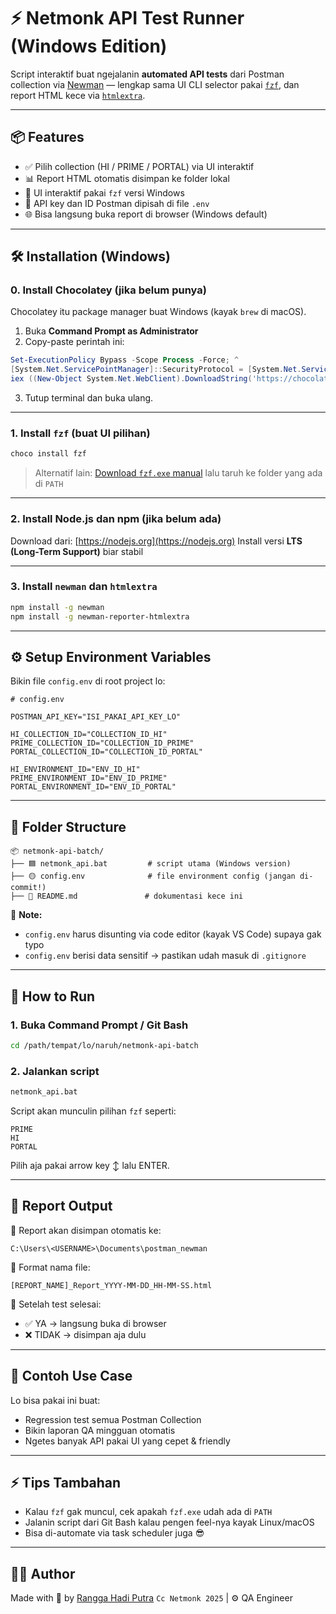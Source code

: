# ⚡ Netmonk API Test Runner (Windows Edition)

Script interaktif buat ngejalanin **automated API tests** dari Postman collection via [Newman](https://www.npmjs.com/package/newman) — lengkap sama UI CLI selector pakai [`fzf`](https://github.com/junegunn/fzf), dan report HTML kece via [`htmlextra`](https://www.npmjs.com/package/newman-reporter-htmlextra).

---

## 📦 Features

- ✅ Pilih collection (HI / PRIME / PORTAL) via UI interaktif
- 📊 Report HTML otomatis disimpan ke folder lokal
- 🎨 UI interaktif pakai `fzf` versi Windows
- 🔐 API key dan ID Postman dipisah di file `.env`
- 🌐 Bisa langsung buka report di browser (Windows default)

---

## 🛠️ Installation (Windows)

### 0. Install Chocolatey (jika belum punya)

Chocolatey itu package manager buat Windows (kayak `brew` di macOS).

1. Buka **Command Prompt as Administrator**
2. Copy-paste perintah ini:

```powershell
Set-ExecutionPolicy Bypass -Scope Process -Force; ^
[System.Net.ServicePointManager]::SecurityProtocol = [System.Net.ServicePointManager]::SecurityProtocol -bor 3072; ^
iex ((New-Object System.Net.WebClient).DownloadString('https://chocolatey.org/install.ps1'))
```

3. Tutup terminal dan buka ulang.

---

### 1. Install `fzf` (buat UI pilihan)

```powershell
choco install fzf
```

> Alternatif lain: [Download `fzf.exe` manual](https://github.com/junegunn/fzf/releases) lalu taruh ke folder yang ada di `PATH`

---

### 2. Install Node.js dan npm (jika belum ada)

Download dari: [https://nodejs.org](https://nodejs.org)
Install versi **LTS (Long-Term Support)** biar stabil

---

### 3. Install `newman` dan `htmlextra`

```bash
npm install -g newman
npm install -g newman-reporter-htmlextra
```

---

## ⚙️ Setup Environment Variables

Bikin file `config.env` di root project lo:

```env
# config.env

POSTMAN_API_KEY="ISI_PAKAI_API_KEY_LO"

HI_COLLECTION_ID="COLLECTION_ID_HI"
PRIME_COLLECTION_ID="COLLECTION_ID_PRIME"
PORTAL_COLLECTION_ID="COLLECTION_ID_PORTAL"

HI_ENVIRONMENT_ID="ENV_ID_HI"
PRIME_ENVIRONMENT_ID="ENV_ID_PRIME"
PORTAL_ENVIRONMENT_ID="ENV_ID_PORTAL"
```

---

## 📁 Folder Structure

```
📦 netmonk-api-batch/
├── 🟦 netmonk_api.bat         # script utama (Windows version)
├── 🟡 config.env              # file environment config (jangan di-commit!)
├── 📄 README.md               # dokumentasi kece ini
```

📝 **Note:**

- `config.env` harus disunting via code editor (kayak VS Code) supaya gak typo
- `config.env` berisi data sensitif → pastikan udah masuk di `.gitignore`

---

## 🚀 How to Run

### 1. Buka Command Prompt / Git Bash

```bash
cd /path/tempat/lo/naruh/netmonk-api-batch
```

### 2. Jalankan script

```bash
netmonk_api.bat
```

Script akan munculin pilihan `fzf` seperti:

```
PRIME
HI
PORTAL
```

Pilih aja pakai arrow key ↕️ lalu ENTER.

---

## 📂 Report Output

📁 Report akan disimpan otomatis ke:

```
C:\Users\<USERNAME>\Documents\postman_newman
```

📝 Format nama file:

```
[REPORT_NAME]_Report_YYYY-MM-DD_HH-MM-SS.html
```

🧭 Setelah test selesai:

- ✅ YA → langsung buka di browser
- ❌ TIDAK → disimpan aja dulu

---

## 🧪 Contoh Use Case

Lo bisa pakai ini buat:

- Regression test semua Postman Collection
- Bikin laporan QA mingguan otomatis
- Ngetes banyak API pakai UI yang cepet & friendly

---

## ⚡ Tips Tambahan

- Kalau `fzf` gak muncul, cek apakah `fzf.exe` udah ada di `PATH`
- Jalanin script dari Git Bash kalau pengen feel-nya kayak Linux/macOS
- Bisa di-automate via task scheduler juga 😎

---

## 👨‍💻 Author

Made with 💙 by [Rangga Hadi Putra](https://ranggabiner.com)
`Cc Netmonk 2025` | ⚙️ QA Engineer
